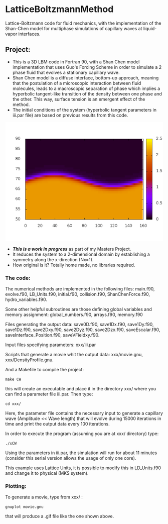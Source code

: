 # LatticeBoltzmannMethod
Lattice-Boltzmann code for fluid mechanics, with the implementation of the Shan-Chen model for multiphase simulations of capillary waves at liquid-vapor interfaces.

## Project:
* This is a 3D LBM code in Fortran 90, with a Shan Chen model implementation that uses Guo's Forcing Scheme in order to simulate a 2 phase fluid that evolves a stationary capillary wave. 
* Shan Chen model is a diffuse interface, bottom-up approach, meaning that the postulation of a microscopic interaction between fluid molecules, leads to a macroscopic separation of phase which implies a hyperbolic tangent-like transition of the density between one phase and the other. This way, surface tension is an emergent effect of the method. 
* The initial conditions of the system (hyperbolic tangent parameters in iii.par file) are based on previous results from this code. 

![alt text](https://github.com/veneciachm/LatticeBoltzmannMethod/blob/master/CapillaryWave.gif)

* ***This is a work in progress*** as part of my Masters Project. 
* It reduces the system to a 2-dimensional domain by establishing a symmetry along the x-direction (Nx=1).
* How original is it? Totally home made, no libraries required.

### The code:
The numerical methods are implemented in the following files: main.f90, evolve.f90, LB_Units.f90, initial.f90, collision.f90, ShanChenForce.f90, hydro_variables.f90. 

Some other helpful subroutines are those defining global variables and memory assignment: global_numbers.f90, arrays.f90, memory.f90

Files generating the output data: save0D.f90, save1Dx.f90, save1Dy.f90, save1Dz.f90, save2Dxy.f90, save2Dyz.f90, save2Dzx.f90, saveEscalar.f90, saveInterface_Position.f90, saveVFieldxy.f90. 

Input files specifying parameters: xxx/iii.par

Scripts that generate a movie whit the output data: xxx/movie.gnu, xxx/DensityProfile.gnu.

And a Makefile to compile the project:
```
make CW
```
this will create an executable and place it in the directory xxx/ where you can find a parameter file iii.par. Then type:
```
cd xxx/
```
Here, the parameter file contains the necessary input to generate a capillary wave (Amplitude << Wave length) that will evolve during 15000 iterations in time and print the output data every 100 iterations. 

In order to execute the program (assuming you are at xxx/ directory) type:
```
./xCW
```
Using the parameters in iii.par, the simulation will run for about 11 minutes (consider this serial version allows the usage of only one core).

This example uses Lattice Units, it is possible to modify this in LD_Units.f90 and change it to physical (MKS system). 

### Plotting:
To generate a movie, type from xxx/ :
```
gnuplot movie.gnu
```
that will produce a .gif file like the one shown above. 
